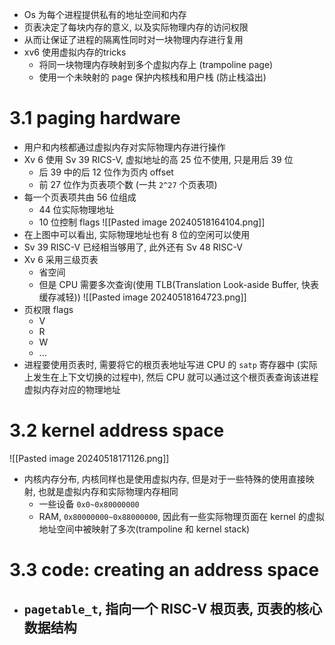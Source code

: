 - Os 为每个进程提供私有的地址空间和内存
- 页表决定了每块内存的意义, 以及实际物理内存的访问权限
- 从而让保证了进程的隔离性同时对一块物理内存进行复用
- xv6 使用虚拟内存的tricks
	- 将同一块物理内存映射到多个虚拟内存上 (trampoline page)
	- 使用一个未映射的 page 保护内核栈和用户栈 (防止栈溢出)

# 3.1 paging hardware
- 用户和内核都通过虚拟内存对实际物理内存进行操作
- Xv 6 使用 Sv 39 RICS-V, 虚拟地址的高 25 位不使用, 只是用后 39 位
	- 后 39 中的后 12 位作为页内 offset
	- 前 27 位作为页表项个数 (一共 `2^27` 个页表项)
- 每一个页表项共由 56 位组成
	- 44 位实际物理地址
	- 10 位控制 flags
![[Pasted image 20240518164104.png]]
- 在上图中可以看出, 实际物理地址也有 8 位的空闲可以使用
- Sv 39 RISC-V 已经相当够用了, 此外还有 Sv 48 RISC-V
- Xv 6 采用三级页表
	- 省空间
	- 但是 CPU 需要多次查询(使用 TLB(Translation Look-aside Buffer, 快表缓存减轻))
![[Pasted image 20240518164723.png]]
- 页权限 flags
	- V
	- R
	- W
	- ...
- 进程要使用页表时, 需要将它的根页表地址写进 CPU 的 `satp` 寄存器中 (实际上发生在上下文切换的过程中), 然后 CPU 就可以通过这个根页表查询该进程虚拟内存对应的物理地址

# 3.2 kernel address space
![[Pasted image 20240518171126.png]]
- 内核内存分布, 内核同样也是使用虚拟内存, 但是对于一些特殊的使用直接映射, 也就是虚拟内存和实际物理内存相同
	- 一些设备 `0x0~0x80000000`
	- RAM, `0x80000000~0x88000000`, 因此有一些实际物理页面在 kernel 的虚拟地址空间中被映射了多次(trampoline 和 kernel stack)

# 3.3 code: creating an address space
- `pagetable_t`, 指向一个 RISC-V 根页表, 页表的核心数据结构
	- 